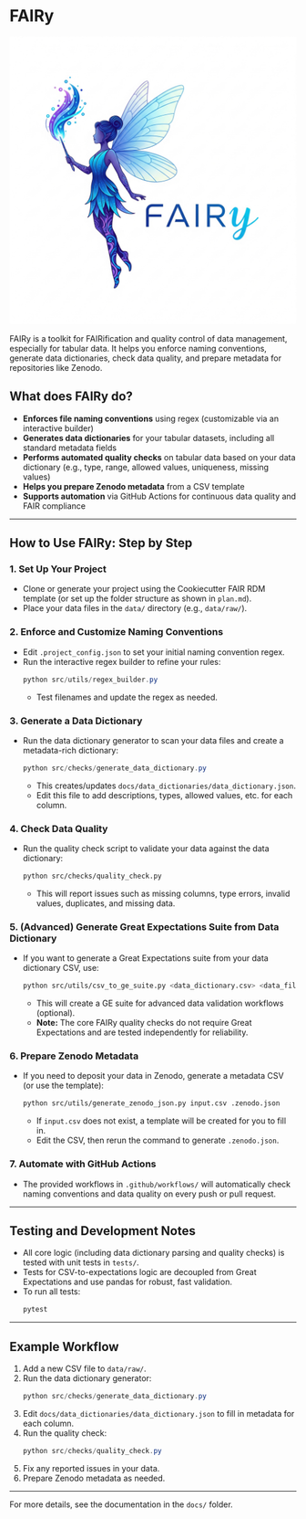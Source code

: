 # FAIRy

![FAIRy Logo](FAIRy_logo.jpg)

FAIRy is a toolkit for FAIRification and quality control of data management, especially for tabular data. It helps you enforce naming conventions, generate data dictionaries, check data quality, and prepare metadata for repositories like Zenodo.

## What does FAIRy do?
- **Enforces file naming conventions** using regex (customizable via an interactive builder)
- **Generates data dictionaries** for your tabular datasets, including all standard metadata fields
- **Performs automated quality checks** on tabular data based on your data dictionary (e.g., type, range, allowed values, uniqueness, missing values)
- **Helps you prepare Zenodo metadata** from a CSV template
- **Supports automation** via GitHub Actions for continuous data quality and FAIR compliance

---

## How to Use FAIRy: Step by Step

### 1. Set Up Your Project
- Clone or generate your project using the Cookiecutter FAIR RDM template (or set up the folder structure as shown in `plan.md`).
- Place your data files in the `data/` directory (e.g., `data/raw/`).

### 2. Enforce and Customize Naming Conventions
- Edit `.project_config.json` to set your initial naming convention regex.
- Run the interactive regex builder to refine your rules:
  ```powershell
  python src/utils/regex_builder.py
  ```
  - Test filenames and update the regex as needed.

### 3. Generate a Data Dictionary
- Run the data dictionary generator to scan your data files and create a metadata-rich dictionary:
  ```powershell
  python src/checks/generate_data_dictionary.py
  ```
  - This creates/updates `docs/data_dictionaries/data_dictionary.json`.
  - Edit this file to add descriptions, types, allowed values, etc. for each column.

### 4. Check Data Quality
- Run the quality check script to validate your data against the data dictionary:
  ```bash
  python src/checks/quality_check.py
  ```
  - This will report issues such as missing columns, type errors, invalid values, duplicates, and missing data.

### 5. (Advanced) Generate Great Expectations Suite from Data Dictionary
- If you want to generate a Great Expectations suite from your data dictionary CSV, use:
  ```bash
  python src/utils/csv_to_ge_suite.py <data_dictionary.csv> <data_file.csv>
  ```
  - This will create a GE suite for advanced data validation workflows (optional).
  - **Note:** The core FAIRy quality checks do not require Great Expectations and are tested independently for reliability.

### 6. Prepare Zenodo Metadata
- If you need to deposit your data in Zenodo, generate a metadata CSV (or use the template):
  ```bash
  python src/utils/generate_zenodo_json.py input.csv .zenodo.json
  ```
  - If `input.csv` does not exist, a template will be created for you to fill in.
  - Edit the CSV, then rerun the command to generate `.zenodo.json`.

### 7. Automate with GitHub Actions
- The provided workflows in `.github/workflows/` will automatically check naming conventions and data quality on every push or pull request.

---

## Testing and Development Notes
- All core logic (including data dictionary parsing and quality checks) is tested with unit tests in `tests/`.
- Tests for CSV-to-expectations logic are decoupled from Great Expectations and use pandas for robust, fast validation.
- To run all tests:
  ```bash
  pytest
  ```

---

## Example Workflow
1. Add a new CSV file to `data/raw/`.
2. Run the data dictionary generator:
   ```powershell
   python src/checks/generate_data_dictionary.py
   ```
3. Edit `docs/data_dictionaries/data_dictionary.json` to fill in metadata for each column.
4. Run the quality check:
   ```powershell
   python src/checks/quality_check.py
   ```
5. Fix any reported issues in your data.
6. Prepare Zenodo metadata as needed.

---

For more details, see the documentation in the `docs/` folder.
